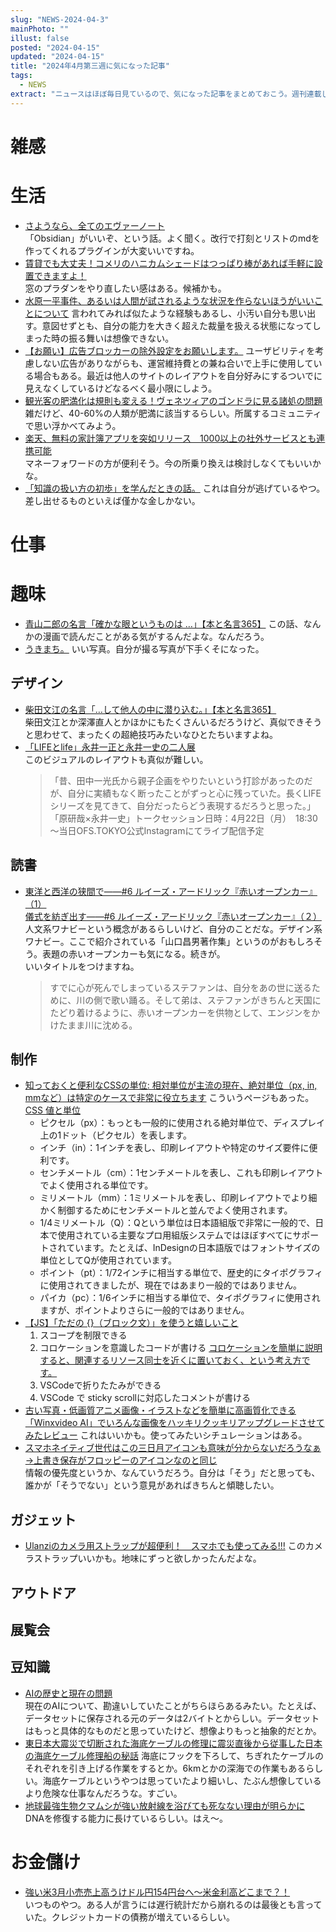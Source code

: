 ```yaml
---
slug: "NEWS-2024-04-3"
mainPhoto: ""
illust: false
posted: "2024-04-15"
updated: "2024-04-15"
title: "2024年4月第三週に気になった記事"
tags:
  - NEWS
extract: "ニュースはほぼ毎日見ているので、気になった記事をまとめておこう。週刊連載したい。"
---
```


# 雑感

# 生活

- [さようなら、全てのエヴァーノート](https://honeshabri.hatenablog.com/entry/Evernote_to_Obsidian)  
  「Obsidian」がいいぞ、という話。よく聞く。改行で打刻とリストのmdを作ってくれるプラグインが大変いいですね。
- [賃貸でも大丈夫！コメリのハニカムシェードはつっぱり棒があれば手軽に設置できますよ！](https://www.goodspress.jp/news/595993/2/)   
  窓のプラダンをやり直したい感はある。候補かも。
- [水原一平事件、あるいは人間が試されるような状況を作らないほうがいいことについて](https://goldhead.hatenablog.com/entry/2024/04/15/131313) 
  言われてみれば似たような経験もあるし、小汚い自分も思い出す。意図せずとも、自分の能力を大きく超えた裁量を扱える状態になってしまった時の振る舞いは想像できない。
- [【お願い】広告ブロッカーの除外設定をお願いします。](https://smhn.info/202312-please-exclude-our-domain-from-your-ad-blocker) 
  ユーザビリティを考慮しない広告がありながらも、運営維持費との兼ね合いで上手に使用している場合もある。最近は他人のサイトのレイアウトを自分好みにするついでに見えなくしているけどなるべく最小限にしよう。
- [観光客の肥満化は規則も変える！ヴェネツィアのゴンドラに見る諸処の問題](https://blog.tinect.jp/?p=86017) 
  雑だけど、40-60%の人類が肥満に該当するらしい。所属するコミュニティで思い浮かべてみよう。
- [楽天、無料の家計簿アプリを突如リリース　1000以上の社外サービスとも連携可能](https://www.itmedia.co.jp/news/articles/2404/17/news172.html)  
  マネーフォワードの方が便利そう。今の所乗り換えは検討しなくてもいいかな。
- [「知識の扱い方の初歩」を学んだときの話。](https://blog.tinect.jp/?p=86103) 
  これは自分が逃げているやつ。差し出せるものといえば僅かな金しかない。

# 仕事

# 趣味

- [青山二郎の名言「確かな眼というものは …」【本と名言365】](https://casabrutus.com/categories/culture/402943) 
  この話、なんかの漫画で読んだことがある気がするんだよな。なんだろう。
- [うきまち。](http://blog.livedoor.jp/dokubutu/archives/50931318.html) 
  いい写真。自分が撮る写真が下手くそになった。

## デザイン

- [柴田文江の名言「…して他人の中に潜り込む。」【本と名言365】](https://casabrutus.com/categories/culture/403058)  
  柴田文江とか深澤直人とかほかにもたくさんいるだろうけど、真似できそうと思わせて、まったくの超絶技巧みたいなひとたちいますよね。
- [「LIFEとlife」永井一正と永井一史の二人展](https://www.japandesign.ne.jp/event/lifeandlife-ofs/)  
  このビジュアルのレイアウトも真似が難しい。
  > 「昔、田中一光氏から親子企画をやりたいという打診があったのだが、自分に実績もなく断ったことがずっと心に残っていた。長くLIFEシリーズを見てきて、自分だったらどう表現するだろうと思った。」
  > 「原研哉×永井一史」トークセッション日時：4月22日（月）　18:30～当日OFS.TOKYO公式Instagramにてライブ配信予定

## 読書

- [東洋と西洋の狭間で――#6 ルイーズ・アードリック『赤いオープンカー』（1）](https://nhkbook-hiraku.com/n/n0e492db1f2a7)  
  [儀式を紡ぎ出す――#6 ルイーズ・アードリック『赤いオープンカー』（２）](https://nhkbook-hiraku.com/n/n26d407cbcdb4)
  人文系ワナビーという概念があるらしいけど、自分のことだな。デザイン系ワナビー。ここで紹介されている「山口昌男著作集」というのがおもしろそう。表題の赤いオープンカーも気になる。続きが。  
  いいタイトルをつけますね。
  > すでに心が死んでしまっているステファンは、自分をあの世に送るために、川の側で歌い踊る。そして弟は、ステファンがきちんと天国にたどり着けるように、赤いオープンカーを供物として、エンジンをかけたまま川に沈める。

## 制作

- [知っておくと便利なCSSの単位: 相対単位が主流の現在、絶対単位（px, in, mmなど）は特定のケースで非常に役立ちます](https://coliss.com/articles/build-websites/operation/css/absolute-length-units.html)
  こういうページもあった。[CSS 値と単位](https://developer.mozilla.org/ja/docs/Web/CSS/CSS_Values_and_Units)
  - ピクセル（px）：もっとも一般的に使用される絶対単位で、ディスプレイ上の1ドット（ピクセル）を表します。
  - インチ（in）：1インチを表し、印刷レイアウトや特定のサイズ要件に便利です。
  - センチメートル（cm）：1センチメートルを表し、これも印刷レイアウトでよく使用される単位です。
  - ミリメートル（mm）：1ミリメートルを表し、印刷レイアウトでより細かく制御するためにセンチメートルと並んでよく使用されます。
  - 1/4ミリメートル（Q）：Qという単位は日本語組版で非常に一般的で、日本で使用されている主要なプロ用組版システムではほぼすべてにサポートされています。たとえば、InDesignの日本語版ではフォントサイズの単位としてQが使用されています。
  - ポイント（pt）：1/72インチに相当する単位で、歴史的にタイポグラフィに使用されてきましたが、現在ではあまり一般的ではありません。
  - パイカ（pc）：1/6インチに相当する単位で、タイポグラフィに使用されますが、ポイントよりさらに一般的ではありません。
- [【JS】「ただの {}（ブロック文）」を使うと嬉しいこと](https://zenn.dev/kagan/articles/js-plain-block-statement) 
  1. スコープを制限できる
  2. コロケーションを意識したコードが書ける
    [コロケーションを簡単に説明すると、関連するリソース同士を近くに置いておく、という考え方です。](https://www.mizdra.net/entry/2022/12/11/203940)
  3. VSCodeで折りたたみができる
  4. VSCode で sticky scrollに対応したコメントが書ける
- [古い写真・低画質アニメ画像・イラストなどを簡単に高画質化できる「Winxvideo AI」でいろんな画像をハッキリクッキリアップグレードさせてみたレビュー](https://gigazine.net/news/20240417-winxvideo-ai-high-quality-picture/) 
  これはいいかも。使ってみたいシチュレーションはある。
- [スマホネイティブ世代はこの三日月アイコンも意味が分からないだろうなぁ→上書き保存がフロッピーのアイコンなのと同じ](https://togetter.com/li/2351953)  
  情報の優先度というか、なんていうだろう。自分は「そう」だと思っても、誰かが「そうでない」という意見があればきちんと傾聴したい。


## ガジェット

- [Ulanziのカメラ用ストラップが超便利！　スマホでも使ってみる!!!](https://k-tai.watch.impress.co.jp/docs/column/stapa/1584041.html) 
  このカメラストラップいいかも。地味にずっと欲しかったんだよな。

## アウトドア

## 展覧会

## 豆知識

- [AIの歴史と現在の問題](https://rootport.hateblo.jp/entry/20240414)  
  現在のAIについて、勘違いしていたことがちらほらあるみたい。たとえば、データセットに保存される元のデータは2バイトとからしい。データセットはもっと具体的なものだと思っていたけど、想像よりもっと抽象的だとか。
- [東日本大震災で切断された海底ケーブルの修理に震災直後から従事した日本の海底ケーブル修理船の秘話](https://gigazine.net/news/20240418-undersea-internet-cables-repair-ships-japan/) 
  海底にフックを下ろして、ちぎれたケーブルのそれぞれを引き上げる作業をするとか。6kmとかの深海での作業もあるらしい。海底ケーブルというやつは思っていたより細いし、たぶん想像しているより危険な仕事なんだろうな。すごい。
- [地球最強生物クマムシが強い放射線を浴びても死なない理由が明らかに](https://karapaia.com/archives/52331139.html) 
  DNAを修復する能力に長けているらしい。はえ〜。
  
# お金儲け

- [強い米3月小売売上高うけドル円154円台へ～米金利高どこまで？！](http://hiroko.yutaka-shoji.co.jp/2024/04/3154.html)  
  いつものやつ。ある人が言うには遅行統計だから崩れるのは最後とも言っていた。クレジットカードの債務が増えているらしい。